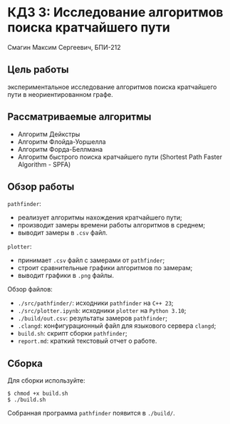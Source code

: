 # КДЗ 3: Исследование алгоритмов поиска кратчайшего пути

Смагин Максим Сергеевич, БПИ-212

## Цель работы
экспериментальное исследование алгоритмов поиска кратчайшего пути в неориентированном графе.  

## Рассматриваемые алгоритмы
- Алгоритм Дейкстры
- Алгоритм Флойда-Уоршелла
- Алгоритм Форда-Беллмана
- Алгоритм быстрого поиска кратчайшего пути (Shortest Path Faster Algorithm - SPFA)

## Обзор работы
`pathfinder`:
- реализует алгоритмы нахождения кратчайшего пути;
- производит замеры времени работы алгоритмов в среднем;
- выводит замеры в `.csv` файл.

`plotter`:
- принимает `.csv` файл с замерами от `pathfinder`;
- строит сравнительные графики алгоритмов по замерам;
- выводит графики в `.png` файлы.

Обзор файлов:
- `./src/pathfinder/`: исходники `pathfinder` на `C++ 23`;
- `./src/plotter.ipynb`: исходники `plotter` на `Python 3.10`;
- `./build/out.csv`: результаты замеров `pathfinder`;
- `.clangd`: конфигурационный файл для языкового сервера `clangd`;
- `build.sh`: скрипт сборки `pathfinder`;
- `report.md`: краткий текстовый отчет о работе.

## Сборка
Для сборки используйте:

    $ chmod +x build.sh
    $ ./build.sh

Собранная программа `pathfinder` появится в `./build/`.
